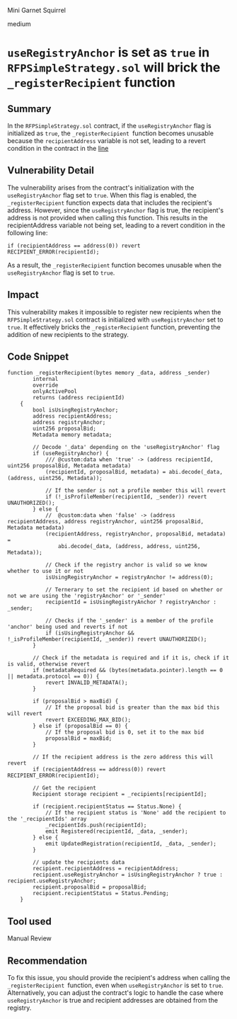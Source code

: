 Mini Garnet Squirrel

medium

# `useRegistryAnchor` is set as `true` in `RFPSimpleStrategy.sol` will brick the `_registerRecipient` function
## Summary
In the `RFPSimpleStrategy.sol` contract, if the `useRegistryAnchor` flag is initialized as `true`, the `_registerRecipient `function becomes unusable because the `recipientAddress` variable is not set, leading to a revert condition in the contract in the [line](https://github.com/sherlock-audit/2023-09-Gitcoin/blob/6430c8004017e96ae2f5aac365bdefd0b6eeea72/allo-v2/contracts/strategies/rfp-simple/RFPSimpleStrategy.sol#L362)

## Vulnerability Detail

The vulnerability arises from the contract's initialization with the `useRegistryAnchor` flag set to `true`. When this flag is enabled, the `_registerRecipient` function expects data that includes the recipient's address. However, since the `useRegistryAnchor` flag is true, the recipient's address is not provided when calling this function. This results in the recipientAddress variable not being set, leading to a revert condition in the following line:
```solidity
if (recipientAddress == address(0)) revert RECIPIENT_ERROR(recipientId);

```
As a result, the `_registerRecipient` function becomes unusable when the `useRegistryAnchor` flag is set to `true`.
## Impact
This vulnerability makes it impossible to register new recipients when the `RFPSimpleStrategy.sol` contract is initialized with `useRegistryAnchor` set to `true`. It effectively bricks the `_registerRecipient` function, preventing the addition of new recipients to the strategy.
## Code Snippet
```solidity
function _registerRecipient(bytes memory _data, address _sender)
        internal
        override
        onlyActivePool
        returns (address recipientId)
    {
        bool isUsingRegistryAnchor;
        address recipientAddress;
        address registryAnchor;
        uint256 proposalBid;
        Metadata memory metadata;

        // Decode '_data' depending on the 'useRegistryAnchor' flag
        if (useRegistryAnchor) {
            /// @custom:data when 'true' -> (address recipientId, uint256 proposalBid, Metadata metadata)
            (recipientId, proposalBid, metadata) = abi.decode(_data, (address, uint256, Metadata));

            // If the sender is not a profile member this will revert
            if (!_isProfileMember(recipientId, _sender)) revert UNAUTHORIZED();
        } else {
            //  @custom:data when 'false' -> (address recipientAddress, address registryAnchor, uint256 proposalBid, Metadata metadata)
            (recipientAddress, registryAnchor, proposalBid, metadata) =
                abi.decode(_data, (address, address, uint256, Metadata));

            // Check if the registry anchor is valid so we know whether to use it or not
            isUsingRegistryAnchor = registryAnchor != address(0);

            // Ternerary to set the recipient id based on whether or not we are using the 'registryAnchor' or '_sender'
            recipientId = isUsingRegistryAnchor ? registryAnchor : _sender;

            // Checks if the '_sender' is a member of the profile 'anchor' being used and reverts if not
            if (isUsingRegistryAnchor && !_isProfileMember(recipientId, _sender)) revert UNAUTHORIZED();
        }

        // Check if the metadata is required and if it is, check if it is valid, otherwise revert
        if (metadataRequired && (bytes(metadata.pointer).length == 0 || metadata.protocol == 0)) {
            revert INVALID_METADATA();
        }

        if (proposalBid > maxBid) {
            // If the proposal bid is greater than the max bid this will revert
            revert EXCEEDING_MAX_BID();
        } else if (proposalBid == 0) {
            // If the proposal bid is 0, set it to the max bid
            proposalBid = maxBid;
        }

        // If the recipient address is the zero address this will revert
        if (recipientAddress == address(0)) revert RECIPIENT_ERROR(recipientId);

        // Get the recipient
        Recipient storage recipient = _recipients[recipientId];

        if (recipient.recipientStatus == Status.None) {
            // If the recipient status is 'None' add the recipient to the '_recipientIds' array
            _recipientIds.push(recipientId);
            emit Registered(recipientId, _data, _sender);
        } else {
            emit UpdatedRegistration(recipientId, _data, _sender);
        }

        // update the recipients data
        recipient.recipientAddress = recipientAddress;
        recipient.useRegistryAnchor = isUsingRegistryAnchor ? true : recipient.useRegistryAnchor;
        recipient.proposalBid = proposalBid;
        recipient.recipientStatus = Status.Pending;
    }
```
## Tool used

Manual Review

## Recommendation
To fix this issue, you should provide the recipient's address when calling the `_registerRecipient `function, even when `useRegistryAnchor` is set to `true`. Alternatively, you can adjust the contract's logic to handle the case where `useRegistryAnchor` is true and recipient addresses are obtained from the registry.